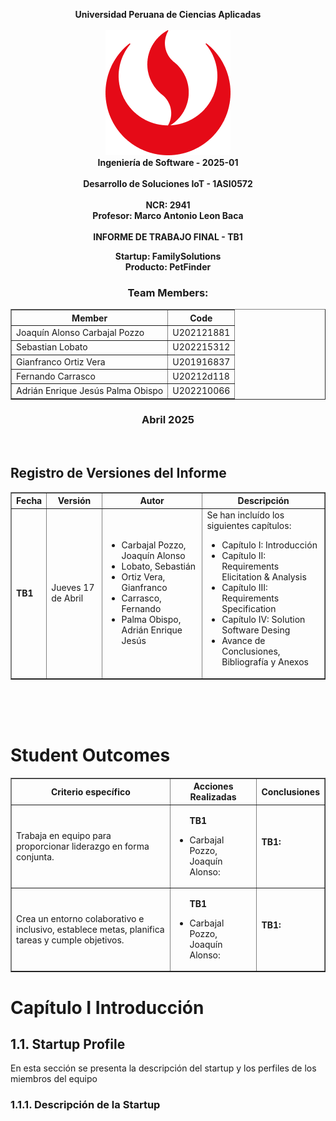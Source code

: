 <p align="center">
    <strong>Universidad Peruana de Ciencias Aplicadas</strong><br>
<br><img src="assets/upc-logo.png"></img><br>  
    <strong>Ingeniería de Software - 2025-01</strong><br>
    <br>
    <strong>Desarrollo de Soluciones IoT - 1ASI0572</strong><br>  
    <br>
    <strong>NCR: 2941</strong><br>
    <strong>Profesor: Marco Antonio Leon Baca
</strong><br>
    <br> <strong>INFORME DE TRABAJO FINAL - TB1 </strong> 
</p>
<p align="center">
    <strong>Startup: FamilySolutions </strong><br>
    <strong>Producto: PetFinder </strong>
</p>
<h3 align="center" >Team Members:</h3>
<div>
    <table align="center"; border>
        <tr>
            <th style="text-align:center;">Member</th>
            <th style="text-align:center;">Code</th>
        </tr>
        <tr>
            <td>Joaquín Alonso Carbajal Pozzo</td>
            <td>U202121881</td>
        </tr>
        <tr>
            <td>Sebastian Lobato</td>
            <td>U202215312</td>
        </tr>
        <tr>
            <td>Gianfranco Ortiz Vera</td>
            <td>U201916837</td>
        </tr>
        <tr>
            <td>Fernando Carrasco</td>
            <td>U20212d118</td>
        </tr>
        <tr>
            <td> Adrián Enrique Jesús Palma Obispo</td>
            <td>U202210066</td>
        </tr>
    </table>
  <h3 align="center" >Abril 2025</h3>
</div>
<br>

## Registro de Versiones del Informe

<table border>
    <thead>
        <tr>
            <th>Fecha</th>
            <th>Versión</th>
            <th>Autor</th>
            <th>Descripción</th>
        </tr>
    </thead>
    <tbdoy>
        <tr>
            <td><strong>TB1</strong></td>
            <td>Jueves 17 de Abril</td>
            <td>
                <ul>
                    <li>Carbajal Pozzo, Joaquín Alonso</li>
                    <li>Lobato, Sebastián</li>
                    <li>Ortiz Vera, Gianfranco</li>
                    <li>Carrasco, Fernando</li>
                    <li>Palma Obispo, Adrián Enrique Jesús</li>
                </ul>
            </td>
            <td>
                Se han incluído los siguientes capítulos:
                <ul>
                    <li>Capítulo I: Introducción</li>
                    <li>Capítulo II: Requirements Elicitation & Analysis</li>
                    <li>Capítulo III: Requirements Specification</li>
                    <li>Capítulo IV: Solution Software Desing</li>
                    <li>Avance de Conclusiones, Bibliografía y Anexos</li>
                </ul> 
            </td>
        </tr>
    </tbody>
</table>

<br>
<br>
<br>

# **Student Outcomes**

<table border>
    <thead>
        <th>Criterio específico</th>
        <th>Acciones Realizadas</th>
        <th>Conclusiones</th>
    </thead>
    <tbody>
        <tr>
            <td>Trabaja en equipo para proporcionar liderazgo en forma conjunta.</td>
            <td>
                <ul>
                    <p><strong>TB1</strong></p>
                    <li>Carbajal Pozzo, Joaquín Alonso: </li>
                </ul>
            </td>
            <td>
                <strong>TB1: </strong><p align="justify"></p>
            </td>
        </tr>
        <tr>
            <td>Crea un entorno colaborativo e inclusivo, establece metas, planifica tareas y cumple objetivos.</td>
            <td>
                <ul>
                    <p><strong>TB1</strong></p>
                    <li>Carbajal Pozzo, Joaquín Alonso: </li>
                </ul>
            </td>
            <td>
                <strong>TB1: </strong><p align="justify"></p>
            </td>
        </tr>
    </tbody>
</table>

# Capítulo I Introducción

## 1.1. Startup Profile

En esta sección se presenta la descripción del startup y los perfiles de los miembros del equipo

### 1.1.1. Descripción de la Startup